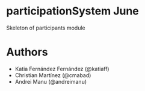 # participationSystem June

Skeleton of participants module

# Authors

- Katia Fernández Fernández (@katiaff)
- Christian Martínez (@cmabad)
- Andrei Manu (@andreimanu)
